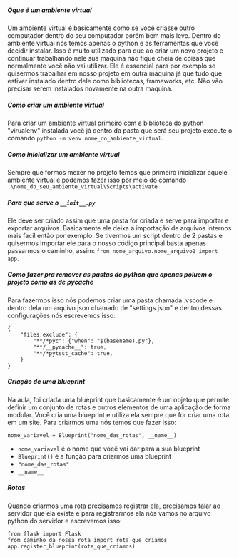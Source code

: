 
##### Oque é um ambiente virtual
Um ambiente virtual é basicamente como se você criasse outro computador dentro do seu computador porém bem mais leve. Dentro do ambiente virtual nós temos apenas o python e as ferramentas que você decidir instalar. Isso é muito utilizado para que ao criar um novo projeto e continuar trabalhando nele sua maquina não fique cheia de coisas que normalmente você não vai utilizar. Ele é essencial para por exemplo se quisermos trabalhar em nosso projeto em outra maquina já que tudo que estiver instalado dentro dele como bibliotecas, frameworks, etc. Não vão precisar serem instalados novamente na outra maquina.

##### Como criar um ambiente virtual
Para criar um ambiente virtual primeiro com a biblioteca do python "virualenv" instalada você já dentro da pasta que será seu projeto execute o comando `python -m venv nome_do_ambiente_virtual`.

##### Como inicializar um ambiente virtual
Sempre que formos mexer no projeto temos que primeiro inicializar aquele ambiente virtual e podemos fazer isso por meio do comando `.\nome_do_seu_ambiente_virtual\Scripts\activate`


##### Para que serve o `__init__.py`
Ele deve ser criado assim que uma pasta for criada e serve para importar e exportar arquivos. Basicamente ele deixa a importação de arquivos internos mais facil então por exemplo. Se tivermos um script dentro de 2 pastas e quisermos importar ele para o nosso código principal basta apenas passarmos o caminho, assim: 
`from nome_arquivo.nome_arquivo2 import app`.


##### Como fazer pra remover as pastas do python que apenas poluem o projeto como as de pycache
Para fazermos isso nós podemos criar uma pasta chamada .vscode e dentro dela um arquivo json chamado de "settings.json" e dentro dessas configurações nós escrevemos isso:
```
{
	"files.exclude": {
		"**/*pyc": {"when": "$(basename).py"},
		"**/__pycache__": true,
		"**/*pytest_cache": true,
	}
}
```


##### Criação de uma blueprint
Na aula, foi criada uma blueprint que basicamente é um objeto que permite definir um conjunto de rotas e outros elementos de uma aplicação de forma modular. Você cria uma blueprint e utiliza ela sempre que for criar uma rota em um site. Para criarmos uma nós temos que fazer isso:
```
nome_variavel = Blueprint("nome_das_rotas", __name__)
```
- `nome_variavel` é o nome que você vai dar para a sua blueprint
- `Blueprint()` é a função para criarmos uma blueprint
- `"nome_das_rotas"`
- `__name__`


##### Rotas
Quando criarmos uma rota precisamos registrar ela, precisamos falar ao servidor que ela existe e para registrarmos ela nós vamos no arquivo python do servidor e escrevemos isso:
```
from flask import Flask
from caminho_da_nossa_rota import rota_que_criamos
app.register_blueprint(rota_que_criamos)
```

